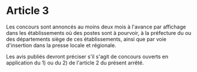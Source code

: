 # Article 3

Les concours sont annoncés au moins deux mois à l'avance par affichage dans les établissements où des postes sont à pourvoir, à la préfecture du ou des départements siège de ces établissements, ainsi que par voie d'insertion dans la presse locale et régionale.

Les avis publiés devront préciser s'il s'agit de concours ouverts en application du 1) ou du 2) de l'article 2 du présent arrêté.
